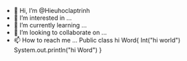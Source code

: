 - 👋 Hi, I’m @Hieuhoclaptrinh
- 👀 I’m interested in ...
- 🌱 I’m currently learning ...
- 💞️ I’m looking to collaborate on ...
- 📫 How to reach me ...
Public class hi Word{
   Int("hi world")
   System.out.println("hi Word")
   }

<!---
Hieuhoclaptrinh/Hieuhoclaptrinh is a ✨ special ✨ repository because its `README.md` (this file) appears on your GitHub profile.
You can click the Preview link to take a look at your changes.
--->
